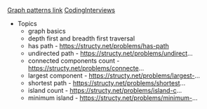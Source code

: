 [Graph patterns link](https://youtu.be/tWVWeAqZ0WU)
[CodingInterviews](https://www.youtube.com/watch?v=Peq4GCPNC5c)

- Topics
  - graph basics
  - depth first and breadth first traversal
  - has path - https://structy.net/problems/has-path
  - undirected path - https://structy.net/problems/undirect...
  - connected components count - https://structy.net/problems/connecte...
  - largest component - https://structy.net/problems/largest-...
  - shortest path - https://structy.net/problems/shortest...
  - island count - https://structy.net/problems/island-c...
  - minimum island - https://structy.net/problems/minimum-...

